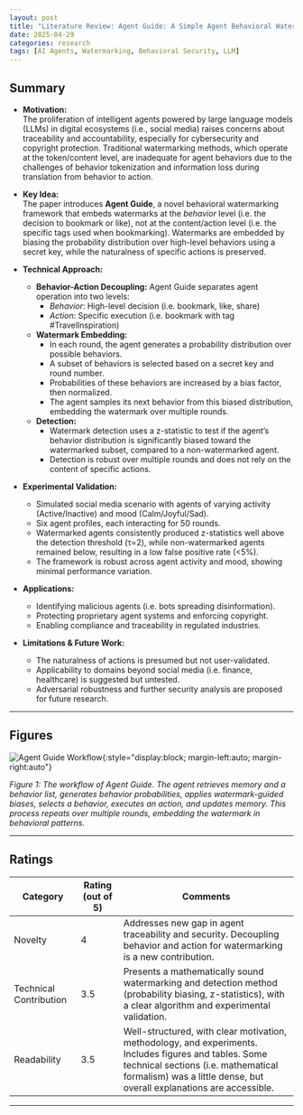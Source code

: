 ```yaml
---
layout: post
title: "Literature Review: Agent Guide: A Simple Agent Behavioral Watermarking Framework"
date: 2025-04-29
categories: research
tags: [AI Agents, Watermarking, Behavioral Security, LLM]
---
```


## Summary

- **Motivation:**  
  The proliferation of intelligent agents powered by large language models (LLMs) in digital ecosystems (i.e., social media) raises concerns about traceability and accountability, especially for cybersecurity and copyright protection. Traditional watermarking methods, which operate at the token/content level, are inadequate for agent behaviors due to the challenges of behavior tokenization and information loss during translation from behavior to action.

- **Key Idea:**  
  The paper introduces **Agent Guide**, a novel behavioral watermarking framework that embeds watermarks at the _behavior_ level (i.e. the decision to bookmark or like), not at the content/action level (i.e. the specific tags used when bookmarking). Watermarks are embedded by biasing the probability distribution over high-level behaviors using a secret key, while the naturalness of specific actions is preserved.

- **Technical Approach:**

  - **Behavior-Action Decoupling:** Agent Guide separates agent operation into two levels:
    - _Behavior_: High-level decision (i.e. bookmark, like, share)
    - _Action_: Specific execution (i.e. bookmark with tag #TravelInspiration)
  - **Watermark Embedding:**
    - In each round, the agent generates a probability distribution over possible behaviors.
    - A subset of behaviors is selected based on a secret key and round number.
    - Probabilities of these behaviors are increased by a bias factor, then normalized.
    - The agent samples its next behavior from this biased distribution, embedding the watermark over multiple rounds.
  - **Detection:**
    - Watermark detection uses a z-statistic to test if the agent’s behavior distribution is significantly biased toward the watermarked subset, compared to a non-watermarked agent.
    - Detection is robust over multiple rounds and does not rely on the content of specific actions.

- **Experimental Validation:**

  - Simulated social media scenario with agents of varying activity (Active/Inactive) and mood (Calm/Joyful/Sad).
  - Six agent profiles, each interacting for 50 rounds.
  - Watermarked agents consistently produced z-statistics well above the detection threshold (τ=2), while non-watermarked agents remained below, resulting in a low false positive rate (<5%).
  - The framework is robust across agent activity and mood, showing minimal performance variation.

- **Applications:**

  - Identifying malicious agents (i.e. bots spreading disinformation).
  - Protecting proprietary agent systems and enforcing copyright.
  - Enabling compliance and traceability in regulated industries.

- **Limitations & Future Work:**
  - The naturalness of actions is presumed but not user-validated.
  - Applicability to domains beyond social media (i.e. finance, healthcare) is suggested but untested.
  - Adversarial robustness and further security analysis are proposed for future research.

---

## Figures

![Agent Guide Workflow](../../../assets/img/literature/1_0.png){:style="display:block; margin-left:auto; margin-right:auto"}

_Figure 1: The workflow of Agent Guide. The agent retrieves memory and a behavior list, generates behavior probabilities, applies watermark-guided biases, selects a behavior, executes an action, and updates memory. This process repeats over multiple rounds, embedding the watermark in behavioral patterns._

---

## Ratings

| Category               | Rating (out of 5) | Comments                                                                                                                                                                                                              |
| ---------------------- | ----------------- | --------------------------------------------------------------------------------------------------------------------------------------------------------------------------------------------------------------------- |
| Novelty                | 4                 | Addresses new gap in agent traceability and security. Decoupling behavior and action for watermarking is a new contribution.                                                                                          |
| Technical Contribution | 3.5               | Presents a mathematically sound watermarking and detection method (probability biasing, z-statistics), with a clear algorithm and experimental validation.                                                            |
| Readability            | 3.5               | Well-structured, with clear motivation, methodology, and experiments. Includes figures and tables. Some technical sections (i.e. mathematical formalism) was a little dense, but overall explanations are accessible. |

---
